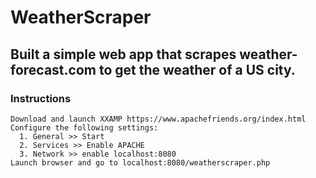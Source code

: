 # WeatherScraper
## Built a simple web app that scrapes weather-forecast.com to get the weather of a US city. 
### Instructions 

``` 
Download and launch XXAMP https://www.apachefriends.org/index.html
Configure the following settings: 
  1. General >> Start
  2. Services >> Enable APACHE
  3. Network >> enable localhost:8080
Launch browser and go to localhost:8080/weatherscraper.php
